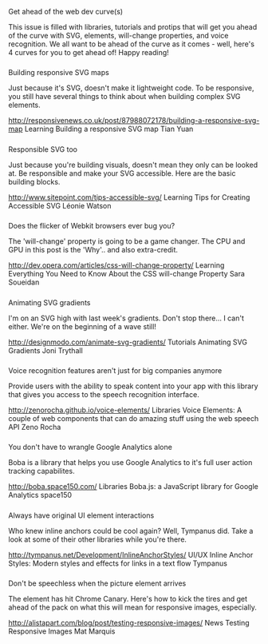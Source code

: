 Get ahead of the web dev curve(s)

This issue is filled with libraries, tutorials and protips that will get you ahead of the curve with SVG, <picture> elements, will-change properties, and voice recognition. We all want to be ahead of the curve as it comes - well, here's 4 curves for you to get ahead of! Happy reading!


#####


Building responsive SVG maps

Just because it's SVG, doesn't make it lightweight code. To be responsive, you still have several things to think about when building complex SVG elements.

http://responsivenews.co.uk/post/87988072178/building-a-responsive-svg-map
Learning
Building a responsive SVG map
Tian Yuan

#####

Responsible SVG too

Just because you're building visuals, doesn't mean they only can be looked at. Be responsible and make your SVG accessible. Here are the basic building blocks.

http://www.sitepoint.com/tips-accessible-svg/
Learning
Tips for Creating Accessible SVG
Léonie Watson

#####

Does the flicker of Webkit browsers ever bug you?

The 'will-change' property is going to be a game changer. The CPU and GPU in this post is the 'Why'.. and also extra-credit.

http://dev.opera.com/articles/css-will-change-property/
Learning
Everything You Need to Know About the CSS will-change Property
Sara Soueidan

#####

Animating SVG gradients

I'm on an SVG high with last week's gradients. Don't stop there... I can't either. We're on the beginning of a wave still!

http://designmodo.com/animate-svg-gradients/
Tutorials
Animating SVG Gradients
Joni Trythall

#####


Voice recognition features aren't just for big companies anymore

Provide users with the ability to speak content into your app with this library that gives you access to the speech recognition interface.

http://zenorocha.github.io/voice-elements/
Libraries
Voice Elements: A couple of web components that can do amazing stuff using the web speech API
Zeno Rocha

#####

You don't have to wrangle Google Analytics alone

Boba is a library that helps you use Google Analytics to it's full user action tracking capabilites.

http://boba.space150.com/
Libraries
Boba.js: a JavaScript library for Google Analytics
space150

#####

Always have original UI element interactions

Who knew inline anchors could be cool again? Well, Tympanus did. Take a look at some of their other libraries while you're there.

http://tympanus.net/Development/InlineAnchorStyles/
UI/UX
Inline Anchor Styles: Modern styles and effects for links in a text flow
Tympanus

#####

Don't be speechless when the picture element arrives

The <picture> element has hit Chrome Canary. Here's how to kick the tires and get ahead of the pack on what this will mean for responsive images, especially.

http://alistapart.com/blog/post/testing-responsive-images/
News
Testing Responsive Images
Mat Marquis













